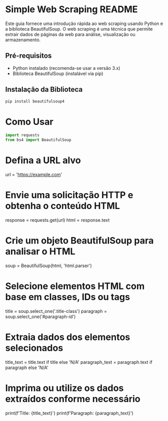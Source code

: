 # Simple Web Scraping README

Este guia fornece uma introdução rápida ao web scraping usando Python e a biblioteca BeautifulSoup. O web scraping é uma técnica que permite extrair dados de páginas da web para análise, visualização ou armazenamento.

## Pré-requisitos
- Python instalado (recomenda-se usar a versão 3.x)
- Biblioteca BeautifulSoup (instalável via pip)

## Instalação da Biblioteca
```bash
pip install beautifulsoup4
```
# Como Usar

```python
import requests
from bs4 import BeautifulSoup
```
# Defina a URL alvo
url = 'https://example.com'

# Envie uma solicitação HTTP e obtenha o conteúdo HTML
response = requests.get(url)
html = response.text

# Crie um objeto BeautifulSoup para analisar o HTML
soup = BeautifulSoup(html, 'html.parser')

# Selecione elementos HTML com base em classes, IDs ou tags
title = soup.select_one('.title-class')
paragraph = soup.select_one('#paragraph-id')

# Extraia dados dos elementos selecionados
title_text = title.text if title else 'N/A'
paragraph_text = paragraph.text if paragraph else 'N/A'

# Imprima ou utilize os dados extraídos conforme necessário
print(f'Title: {title_text}')
print(f'Paragraph: {paragraph_text}')

